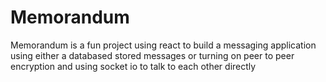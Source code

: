 # Memorandum
Memorandum is a fun project using react to build a messaging application using either a databased stored messages or turning on peer to peer encryption and using socket io to talk to each other directly 

